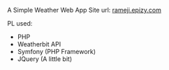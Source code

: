 A Simple Weather Web App
Site url: [rameji.epizy.com](rameji.epizy.com)

PL used:
  * PHP
  * Weatherbit API
  * Symfony (PHP Framework)
  * JQuery (A little bit)
